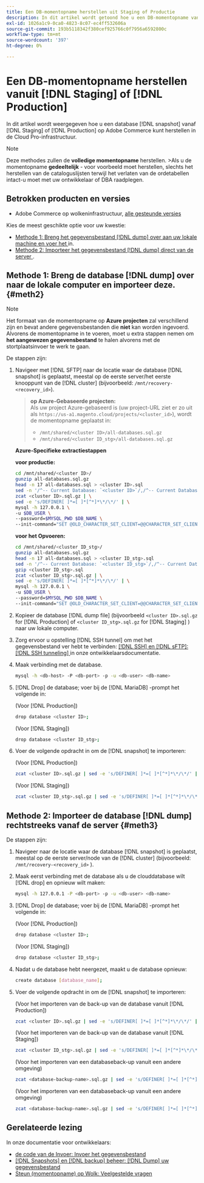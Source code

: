 ```yaml
---
title: Een DB-momentopname herstellen uit Staging of Productie
description: In dit artikel wordt getoond hoe u een DB-momentopname van Staging of Production op Adobe Commerce op cloudinfrastructuur kunt herstellen.
exl-id: 1026a1c9-0ca0-4823-8c07-ec4ff532606a
source-git-commit: 193b5118342f380cef925766c0f7956a6592800c
workflow-type: tm+mt
source-wordcount: '397'
ht-degree: 0%

---
```


# Een DB-momentopname herstellen vanuit [!DNL Staging] of [!DNL Production]

In dit artikel wordt weergegeven hoe u een database [!DNL snapshot] vanaf [!DNL Staging] of [!DNL Production] op Adobe Commerce kunt herstellen in de Cloud Pro-infrastructuur.


>[!NOTE]
>
>Deze methodes zullen de **volledige momentopname** herstellen.
>&#x200B;>Als u de momentopname **gedeeltelijk** - voor voorbeeld moet herstellen, slechts het herstellen van de cataloguslijsten terwijl het verlaten van de ordetabellen intact-u moet met uw ontwikkelaar of DBA raadplegen.


## Betrokken producten en versies

* Adobe Commerce op wolkeninfrastructuur, [ alle gesteunde versies ](https://magento.com/sites/default/files/magento-software-lifecycle-policy.pdf)

Kies de meest geschikte optie voor uw kwestie:

* [ Methode 1: Breng het gegevensbestand  [!DNL dump]  over aan uw lokale machine en voer het ](#meth2) in.
* [ Methode 2: Importeer het gegevensbestand  [!DNL dump]  direct van de server ](#meth3).

## Methode 1: Breng de database [!DNL dump] over naar de lokale computer en importeer deze. {#meth2}


>[!NOTE]
>
> Het formaat van de momentopname op **Azure projecten** zal verschillend zijn en bevat andere gegevensbestanden die **niet** kan worden ingevoerd.\
> Alvorens de momentopname in te voeren, moet u extra stappen nemen om **het aangewezen gegevensbestand** te halen alvorens met de stortplaatsinvoer te werk te gaan.

De stappen zijn:

1. Navigeer met [!DNL SFTP] naar de locatie waar de database [!DNL snapshot] is geplaatst, meestal op de eerste server/het eerste knooppunt van de [!DNL cluster] (bijvoorbeeld: `/mnt/recovery-<recovery_id>`).
   > **op Azure-Gebaseerde projecten:**\
   > Als uw project Azure-gebaseerd is (uw project-URL ziet er zo uit als `https://us-a1.magento.cloud/projects/<cluster_id>`), wordt de momentopname geplaatst in:
   > * `/mnt/shared/<cluster ID>/all-databases.sql.gz`
   > * `/mnt/shared/<cluster ID_stg>/all-databases.sql.gz`

   **Azure-Specifieke extractiestappen**

   **voor productie:**

   ```bash
   cd /mnt/shared/<cluster ID>/
   gunzip all-databases.sql.gz 
   head -n 17 all-databases.sql > <cluster ID>.sql 
   sed -n '/^-- Current Database: `<cluster ID>`/,/^-- Current Database: `/p' all-databases.sql >> <cluster ID>.sql gzip <cluster ID>.sql
   zcat <cluster ID>.sql.gz | \
   sed -e 's/DEFINER[ ]*=[ ]*[^*]*\*/\*/' | \
   mysql -h 127.0.0.1 \
   -u $DB_USER \
   --password=$MYSQL_PWD $DB_NAME \
   --init-command="SET @OLD_CHARACTER_SET_CLIENT=@@CHARACTER_SET_CLIENT ;SET @OLD_CHARACTER_SET_RESULTS=@@CHARACTER_SET_RESULTS ;SET @OLD_COLLATION_CONNECTION=@@COLLATION_CONNECTION ;SET NAMES utf8 ;SET @OLD_TIME_ZONE=@@TIME_ZONE ;SET TIME_ZONE='+00:00' ;SET @OLD_UNIQUE_CHECKS=@@UNIQUE_CHECKS, UNIQUE_CHECKS=0 ;SET @OLD_FOREIGN_KEY_CHECKS=@@FOREIGN_KEY_CHECKS, FOREIGN_KEY_CHECKS=0 ;SET @OLD_SQL_MODE=@@SQL_MODE, SQL_MODE='NO_AUTO_VALUE_ON_ZERO' ;SET @OLD_SQL_NOTES=@@SQL_NOTES, SQL_NOTES=0;"
   ```

   **voor het Opvoeren:**

   ```bash
   cd /mnt/shared/<cluster ID_stg>/
   gunzip all-databases.sql.gz 
   head -n 17 all-databases.sql > <cluster ID_stg>.sql
   sed -n '/^-- Current Database: `<cluster ID_stg>`/,/^-- Current Database: `/p' all-databases.sql >> <cluster ID_stg>.sql 
   gzip <cluster ID_stg>.sql  
   zcat <cluster ID_stg>.sql.gz | \
   sed -e 's/DEFINER[ ]*=[ ]*[^*]*\*/\*/' | \
   mysql -h 127.0.0.1 \
   -u $DB_USER \
   --password=$MYSQL_PWD $DB_NAME \
   --init-command="SET @OLD_CHARACTER_SET_CLIENT=@@CHARACTER_SET_CLIENT ;SET @OLD_CHARACTER_SET_RESULTS=@@CHARACTER_SET_RESULTS ;SET @OLD_COLLATION_CONNECTION=@@COLLATION_CONNECTION ;SET NAMES utf8 ;SET @OLD_TIME_ZONE=@@TIME_ZONE ;SET TIME_ZONE='+00:00' ;SET @OLD_UNIQUE_CHECKS=@@UNIQUE_CHECKS, UNIQUE_CHECKS=0 ;SET @OLD_FOREIGN_KEY_CHECKS=@@FOREIGN_KEY_CHECKS, FOREIGN_KEY_CHECKS=0 ;SET @OLD_SQL_MODE=@@SQL_MODE, SQL_MODE='NO_AUTO_VALUE_ON_ZERO' ;SET @OLD_SQL_NOTES=@@SQL_NOTES, SQL_NOTES=0;"
   ```

1. Kopieer de database [!DNL dump file] (bijvoorbeeld `<cluster ID>.sql.gz` for [!DNL Production] of `<cluster ID_stg>.sql.gz` for [!DNL Staging] ) naar uw lokale computer.
1. Zorg ervoor u opstelling [!DNL SSH tunnel] om met het gegevensbestand ver hebt te verbinden: [[!DNL SSH]  en  [!DNL sFTP]: [!DNL SSH tunneling] ](https://experienceleague.adobe.com/en/docs/commerce-cloud-service/user-guide/develop/secure-connections#env-start-tunn) in onze ontwikkelaarsdocumentatie.
1. Maak verbinding met de database.

   ```bash
   mysql -h <db-host> -P <db-port> -p -u <db-user> <db-name>
   ```

1. [!DNL Drop] de database; voer bij de [!DNL MariaDB] -prompt het volgende in:

   (Voor [!DNL Production])

   ```bash
   drop database <cluster ID>;
   ```

   (Voor [!DNL Staging])

   ```bash
   drop database <cluster ID_stg>;
   ```

1. Voer de volgende opdracht in om de [!DNL snapshot] te importeren:

   (Voor [!DNL Production])

   ```bash
   zcat <cluster ID>.sql.gz | sed -e 's/DEFINER[ ]*=[ ]*[^*]*\*/\*/' | mysql -h 127.0.0.1 -P <db-port> -p -u   <db-user> <db-name>
   ```

   (Voor [!DNL Staging])

   ```bash
   zcat <cluster ID_stg>.sql.gz | sed -e 's/DEFINER[ ]*=[ ]*[^*]*\*/\*/' | mysql -h 127.0.0.1 -P <db-port> -p -u   <db-user> <db-name>
   ```

## Methode 2: Importeer de database [!DNL dump] rechtstreeks vanaf de server {#meth3}

De stappen zijn:

1. Navigeer naar de locatie waar de database [!DNL snapshot] is geplaatst, meestal op de eerste server/node van de [!DNL cluster] (bijvoorbeeld: `/mnt/recovery-<recovery_id>` ).
1. Maak eerst verbinding met de database als u de clouddatabase wilt [!DNL drop] en opnieuw wilt maken:

   ```bash
   mysql -h 127.0.0.1 -P <db-port> -p -u <db-user> <db-name>
   ```

1. [!DNL Drop] de database; voer bij de [!DNL MariaDB] -prompt het volgende in:

   (Voor [!DNL Production])

   ```bash
   drop database <cluster ID>;
   ```

   (Voor [!DNL Staging])

   ```bash
   drop database <cluster ID_stg>;
   ```

1. Nadat u de database hebt neergezet, maakt u de database opnieuw:

   ```bash
   create database [database_name];
   ```

1. Voer de volgende opdracht in om de [!DNL snapshot] te importeren:

   (Voor het importeren van de back-up van de database vanuit [!DNL Production])

   ```bash
   zcat <cluster ID>.sql.gz | sed -e 's/DEFINER[ ]*=[ ]*[^*]*\*/\*/' | mysql -h 127.0.0.1 -p -u <db-user> <db-name>
   ```

   (Voor het importeren van de back-up van de database vanuit [!DNL Staging])

   ```bash
   zcat <cluster ID_stg>.sql.gz | sed -e 's/DEFINER[ ]*=[ ]*[^*]*\*/\*/' | mysql -h 127.0.0.1 -p -u <db-user> <db-name>
   ```

   (Voor het importeren van een databaseback-up vanuit een andere omgeving)

   ```bash
   zcat <database-backup-name>.sql.gz | sed -e 's/DEFINER[ ]*=[ ]*[^*]*\*/\*/' | mysql -h 127.0.0.1 -p -u <db-user> <db-name>
   ```

   (Voor het importeren van een databaseback-up vanuit een andere omgeving)

   ```bash
   zcat <database-backup-name>.sql.gz | sed -e 's/DEFINER[ ]*=[ ]*[^*]*\*/\*/' | mysql -h 127.0.0.1 -p -u <db-user> <db-name>
   ```

## Gerelateerde lezing

In onze documentatie voor ontwikkelaars:

* [ de code van de Invoer: Invoer het gegevensbestand ](https://experienceleague.adobe.com/en/docs/commerce-cloud-service/user-guide/develop/deploy/staging-production)
* [[!DNL Snapshots]  en  [!DNL backup]  beheer: [!DNL Dump]  uw gegevensbestand ](https://experienceleague.adobe.com/en/docs/commerce-cloud-service/user-guide/develop/storage/snapshots)
* [ Steun (momentopname) op Wolk: Veelgestelde vragen ](https://experienceleague.adobe.com/en/docs/commerce-knowledge-base/kb/faq/backup-snapshot-on-cloud-faq)
